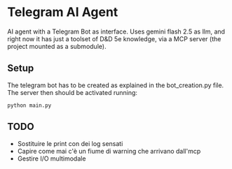 # Telegram AI Agent

AI agent with a Telegram Bot as interface.
Uses gemini flash 2.5 as llm, and right now it has just a toolset of D&D 5e knowledge, via a MCP server (the project mounted as a submodule).

## Setup
The telegram bot has to be created as explained in the bot_creation.py file.
The server then should be activated running:

```
python main.py
```

## TODO
- Sostituire le print con dei log sensati
- Capire come mai c'è un fiume di warning che arrivano dall'mcp
- Gestire I/O multimodale
